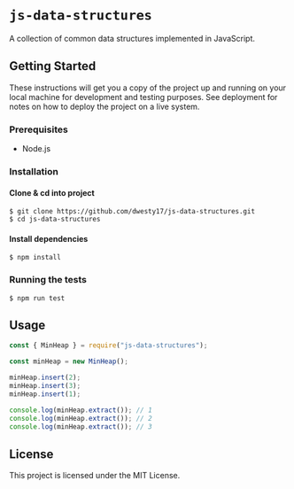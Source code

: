# `js-data-structures`

A collection of common data structures implemented in JavaScript.

## Getting Started

These instructions will get you a copy of the project up and running on 
your local machine for development and testing purposes. See deployment 
for notes on how to deploy the project on a live system.

### Prerequisites

- Node.js

### Installation

#### Clone & cd into project

```
$ git clone https://github.com/dwesty17/js-data-structures.git
$ cd js-data-structures
```

#### Install dependencies

```
$ npm install
```

### Running the tests

```
$ npm run test
```

## Usage

```javascript
const { MinHeap } = require("js-data-structures");

const minHeap = new MinHeap();

minHeap.insert(2);
minHeap.insert(3);
minHeap.insert(1);

console.log(minHeap.extract()); // 1
console.log(minHeap.extract()); // 2
console.log(minHeap.extract()); // 3
```

## License

This project is licensed under the MIT License.

